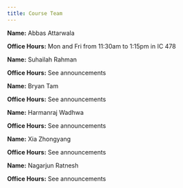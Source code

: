 ```yaml
---
title: Course Team
---
```



**Name:** Abbas Attarwala

**Office Hours:** Mon and Fri from 11:30am to 1:15pm in IC 478

**Name:** Suhailah Rahman 

**Office Hours:** See announcements

**Name:** Bryan Tam       

**Office Hours:** See announcements

**Name:** Harmanraj Wadhwa

**Office Hours:** See announcements

**Name:** Xia Zhongyang   

**Office Hours:** See announcements

**Name:** Nagarjun Ratnesh

**Office Hours:** See announcements

